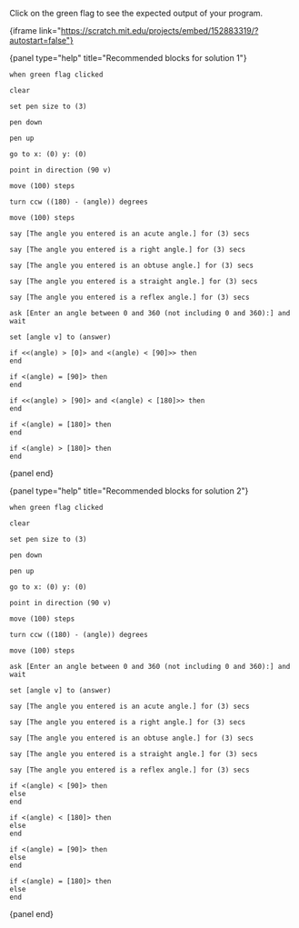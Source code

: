 Click on the green flag to see the expected output of your program.

{iframe link="https://scratch.mit.edu/projects/embed/152883319/?autostart=false"}

{panel type="help" title="Recommended blocks for solution 1"}

```scratch:split:random
when green flag clicked
```

```scratch:split:random
clear

set pen size to (3)

pen down

pen up
```

```scratch:split:random
go to x: (0) y: (0)

point in direction (90 v)

move (100) steps

turn ccw ((180) - (angle)) degrees

move (100) steps
```

```scratch:split:random
say [The angle you entered is an acute angle.] for (3) secs

say [The angle you entered is a right angle.] for (3) secs

say [The angle you entered is an obtuse angle.] for (3) secs

say [The angle you entered is a straight angle.] for (3) secs

say [The angle you entered is a reflex angle.] for (3) secs
```

```scratch:split:random
ask [Enter an angle between 0 and 360 (not including 0 and 360):] and wait

set [angle v] to (answer)
```

```scratch:split:random
if <<(angle) > [0]> and <(angle) < [90]>> then
end

if <(angle) = [90]> then
end

if <<(angle) > [90]> and <(angle) < [180]>> then
end

if <(angle) = [180]> then
end

if <(angle) > [180]> then
end
```

{panel end}

{panel type="help" title="Recommended blocks for solution 2"}

```scratch:split:random
when green flag clicked
```

```scratch:split:random
clear

set pen size to (3)

pen down

pen up
```

```scratch:split:random
go to x: (0) y: (0)

point in direction (90 v)

move (100) steps

turn ccw ((180) - (angle)) degrees

move (100) steps
```

```scratch:split:random
ask [Enter an angle between 0 and 360 (not including 0 and 360):] and wait

set [angle v] to (answer)
```

```scratch:split:random
say [The angle you entered is an acute angle.] for (3) secs

say [The angle you entered is a right angle.] for (3) secs

say [The angle you entered is an obtuse angle.] for (3) secs

say [The angle you entered is a straight angle.] for (3) secs

say [The angle you entered is a reflex angle.] for (3) secs
```

```scratch:split:random
if <(angle) < [90]> then
else
end

if <(angle) < [180]> then
else
end

if <(angle) = [90]> then
else
end

if <(angle) = [180]> then 
else
end
```

{panel end}

